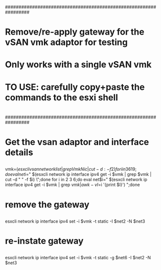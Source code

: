#################################################################
#
#  Remove/re-apply gateway for the vSAN vmk adaptor for testing
#  Only works with a single vSAN vmk
# 
#  TO USE: carefully copy+paste the commands to the esxi shell
#
#################################################################


## 
# Get the vsan adaptor and interface details
## 

vmk=$(esxcli vsan network list | grep VmkNic | cut -d : -f2)
for i in 3 6 19;do eval net$i=\" $(esxcli network ip interface ipv4 get -i $vmk | grep $vmk | cut -d " " -f $i) \";done
for i in 2 3 6;do eval net$i=\" $(esxcli network ip interface ipv4 get -i $vmk | grep $vmk | awk -v I=$i '{print $I}') \";done

## 
# remove the gateway
## 

esxcli network ip interface ipv4 set -i $vmk -t static -I $net2 -N $net3

## 
# re-instate gateway
## 

esxcli network ip interface ipv4 set -i $vmk -t static -g $net6 -I $net2 -N $net3
